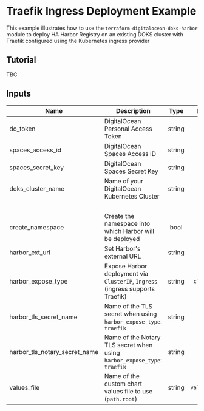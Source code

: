 # Traefik Ingress Deployment Example

This example illustrates how to use the `terraform-digitalocean-doks-harbor` module to deploy HA Harbor Registry on an existing DOKS cluster with Traefik configured using the Kubernetes ingress provider

## Tutorial

TBC

## Inputs

| Name | Description | Type | Default | Required |
|------|-------------|:----:|:-----:|:-----:|
| do_token | DigitalOcean Personal Access Token | string | N/A | yes |
| spaces_access_id | DigitalOcean Spaces Access ID | string | N/A | yes |
| spaces_secret_key | DigitalOcean Spaces Secret Key | string | N/A | yes |
| doks_cluster_name | Name of your DigitalOcean Kubernetes Cluster | string | N/A | yes |
| &nbsp; |
| create_namespace | Create the namespace into which Harbor will be deployed | bool | `true` | no |
| harbor_ext_url | Set Harbor's external URL | string | `local` | no |
| harbor_expose_type | Expose Harbor deployment via `ClusterIP`, `Ingress` (ingress supports Traefik) | string | `clusterip` | no |
| harbor_tls_secret_name | Name of the TLS secret when using `harbor_expose_type`: `traefik` | string | empty | no |
| harbor_tls_notary_secret_name | Name of the Notary TLS secret when using `harbor_expose_type`: `traefik` | string | empty | no |
| values_file | Name of the custom chart values file to use (`path.root`) | string | `values.yaml` | no |
